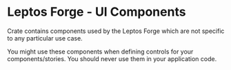 # Leptos Forge - UI Components

Crate contains components used by the Leptos Forge which are not specific to any particular use case.

You might use these components when defining controls for your components/stories. You should never use
them in your application code.
